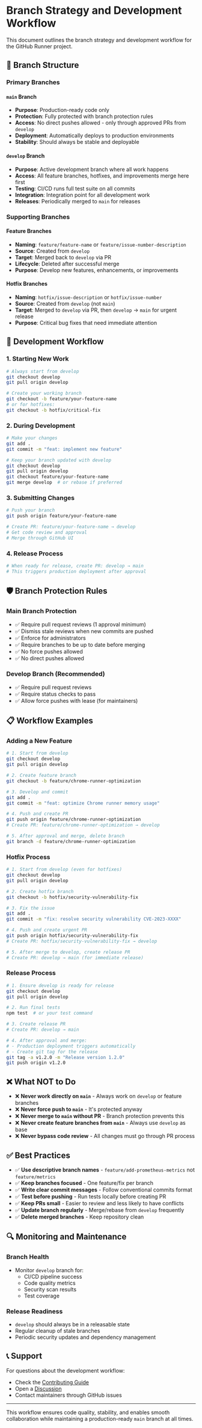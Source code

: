# Branch Strategy and Development Workflow

This document outlines the branch strategy and development workflow for the GitHub Runner project.

## 🌿 Branch Structure

### Primary Branches

#### `main` Branch

- **Purpose**: Production-ready code only
- **Protection**: Fully protected with branch protection rules
- **Access**: No direct pushes allowed - only through approved PRs from `develop`
- **Deployment**: Automatically deploys to production environments
- **Stability**: Should always be stable and deployable

#### `develop` Branch

- **Purpose**: Active development branch where all work happens
- **Access**: All feature branches, hotfixes, and improvements merge here first
- **Testing**: CI/CD runs full test suite on all commits
- **Integration**: Integration point for all development work
- **Releases**: Periodically merged to `main` for releases

### Supporting Branches

#### Feature Branches

- **Naming**: `feature/feature-name` or `feature/issue-number-description`
- **Source**: Created from `develop`
- **Target**: Merged back to `develop` via PR
- **Lifecycle**: Deleted after successful merge
- **Purpose**: Develop new features, enhancements, or improvements

#### Hotfix Branches

- **Naming**: `hotfix/issue-description` or `hotfix/issue-number`
- **Source**: Created from `develop` (not `main`)
- **Target**: Merged to `develop` via PR, then `develop` → `main` for urgent release
- **Purpose**: Critical bug fixes that need immediate attention

## 🔄 Development Workflow

### 1. Starting New Work

```bash
# Always start from develop
git checkout develop
git pull origin develop

# Create your working branch
git checkout -b feature/your-feature-name
# or for hotfixes:
git checkout -b hotfix/critical-fix
```

### 2. During Development

```bash
# Make your changes
git add .
git commit -m "feat: implement new feature"

# Keep your branch updated with develop
git checkout develop
git pull origin develop
git checkout feature/your-feature-name
git merge develop  # or rebase if preferred
```

### 3. Submitting Changes

```bash
# Push your branch
git push origin feature/your-feature-name

# Create PR: feature/your-feature-name → develop
# Get code review and approval
# Merge through GitHub UI
```

### 4. Release Process

```bash
# When ready for release, create PR: develop → main
# This triggers production deployment after approval
```

## 🛡️ Branch Protection Rules

### Main Branch Protection

- ✅ Require pull request reviews (1 approval minimum)
- ✅ Dismiss stale reviews when new commits are pushed
- ✅ Enforce for administrators
- ✅ Require branches to be up to date before merging
- ✅ No force pushes allowed
- ✅ No direct pushes allowed

### Develop Branch (Recommended)

- ✅ Require pull request reviews
- ✅ Require status checks to pass
- ✅ Allow force pushes with lease (for maintainers)

## 📋 Workflow Examples

### Adding a New Feature

```bash
# 1. Start from develop
git checkout develop
git pull origin develop

# 2. Create feature branch
git checkout -b feature/chrome-runner-optimization

# 3. Develop and commit
git add .
git commit -m "feat: optimize Chrome runner memory usage"

# 4. Push and create PR
git push origin feature/chrome-runner-optimization
# Create PR: feature/chrome-runner-optimization → develop

# 5. After approval and merge, delete branch
git branch -d feature/chrome-runner-optimization
```

### Hotfix Process

```bash
# 1. Start from develop (even for hotfixes)
git checkout develop
git pull origin develop

# 2. Create hotfix branch
git checkout -b hotfix/security-vulnerability-fix

# 3. Fix the issue
git add .
git commit -m "fix: resolve security vulnerability CVE-2023-XXXX"

# 4. Push and create urgent PR
git push origin hotfix/security-vulnerability-fix
# Create PR: hotfix/security-vulnerability-fix → develop

# 5. After merge to develop, create release PR
# Create PR: develop → main (for immediate release)
```

### Release Process

```bash
# 1. Ensure develop is ready for release
git checkout develop
git pull origin develop

# 2. Run final tests
npm test  # or your test command

# 3. Create release PR
# Create PR: develop → main

# 4. After approval and merge:
# - Production deployment triggers automatically
# - Create git tag for the release
git tag -a v1.2.0 -m "Release version 1.2.0"
git push origin v1.2.0
```

## ❌ What NOT to Do

- ❌ **Never work directly on `main`** - Always work on `develop` or feature branches
- ❌ **Never force push to `main`** - It's protected anyway
- ❌ **Never merge to `main` without PR** - Branch protection prevents this
- ❌ **Never create feature branches from `main`** - Always use `develop` as base
- ❌ **Never bypass code review** - All changes must go through PR process

## ✅ Best Practices

- ✅ **Use descriptive branch names** - `feature/add-prometheus-metrics` not `feature/metrics`
- ✅ **Keep branches focused** - One feature/fix per branch
- ✅ **Write clear commit messages** - Follow conventional commits format
- ✅ **Test before pushing** - Run tests locally before creating PR
- ✅ **Keep PRs small** - Easier to review and less likely to have conflicts
- ✅ **Update branch regularly** - Merge/rebase from `develop` frequently
- ✅ **Delete merged branches** - Keep repository clean

## 🔍 Monitoring and Maintenance

### Branch Health

- Monitor `develop` branch for:
  - CI/CD pipeline success
  - Code quality metrics
  - Security scan results
  - Test coverage

### Release Readiness

- `develop` should always be in a releasable state
- Regular cleanup of stale branches
- Periodic security updates and dependency management

## 📞 Support

For questions about the development workflow:

- Check the [Contributing Guide](../community/CONTRIBUTING.md)
- Open a [Discussion](https://github.com/GrammaTonic/github-runner/discussions)
- Contact maintainers through GitHub issues

---

This workflow ensures code quality, stability, and enables smooth collaboration while maintaining a production-ready `main` branch at all times.
